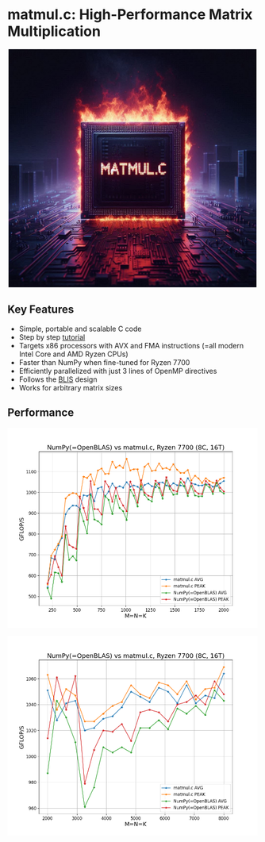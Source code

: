# matmul.c: High-Performance Matrix Multiplication
<p align="center">
  <img src="assets/logo.jpeg" width="500" height="480" alt="cpu-burn">
</p>

## Key Features
- Simple, portable and scalable C code
- Step by step [tutorial](https://salykova.github.io/matmul-cpu)
- Targets x86 processors with AVX and FMA instructions (=all modern Intel Core and AMD Ryzen CPUs)
- Faster than NumPy when fine-tuned for Ryzen 7700
- Efficiently parallelized with just 3 lines of OpenMP directives
- Follows the [BLIS](https://github.com/flame/blis) design
- Works for arbitrary matrix sizes
## Performance

<p align="center">
  <img src="assets/benchmark_mt.png" alt="cpu-burn">
</p>


<p align="center">
  <img src="assets/benchmark_mt2.png" alt="cpu-burn">
</p>

